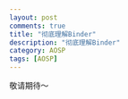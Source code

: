 ```yaml
---
layout: post
comments: true
title: "彻底理解Binder"
description: "彻底理解Binder"
category: AOSP
tags: [AOSP]
---
```


敬请期待～

<!--more-->
